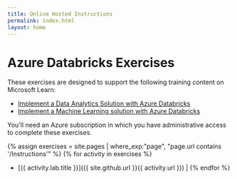 ```yaml
---
title: Online Hosted Instructions
permalink: index.html
layout: home
---
```


# Azure Databricks Exercises

These exercises are designed to support the following training content on Microsoft Learn:

- [Implement a Data Analytics Solution with Azure Databricks](https://learn.microsoft.com/training/paths/data-engineer-azure-databricks/)
- [Implement a Machine Learning solution with Azure Databricks](https://learn.microsoft.com/training/paths/build-operate-machine-learning-solutions-azure-databricks/)

You'll need an Azure subscription in which you have administrative access to complete these exercises.

{% assign exercises = site.pages | where_exp:"page", "page.url contains '/Instructions'" %}
{% for activity in exercises  %}
- [{{ activity.lab.title }}]({{ site.github.url }}{{ activity.url }}) |
{% endfor %}